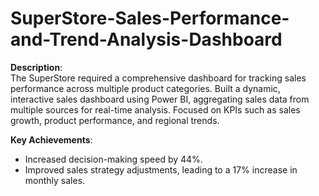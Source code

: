 # SuperStore-Sales-Performance-and-Trend-Analysis-Dashboard
**Description**:  
The SuperStore required a comprehensive dashboard for tracking sales performance across multiple product categories. Built a dynamic, interactive sales dashboard using Power BI, aggregating sales data from multiple sources for real-time analysis. Focused on KPIs such as sales growth, product performance, and regional trends.

**Key Achievements**:
- Increased decision-making speed by 44%.
- Improved sales strategy adjustments, leading to a 17% increase in monthly sales.

